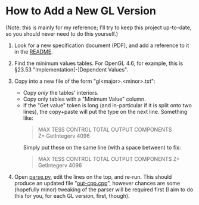 # How to Add a New GL Version

(Note: this is mainly for my reference; I'll try to keep this project up-to-date, so you should never need to do this yourself.)

1. Look for a new specification document (PDF), and add a reference to it in the [README](README.md).
2. Find the minimum values tables.  For OpenGL 4.6, for example, this is §23.53 "Implementation[-]Dependent Values".
3. Copy into a new file of the form "gl&lt;major&gt;.&lt;minor&gt;.txt":
    - Copy *only* the tables' interiors.
    - Copy only tables with a "Minimum Value" column.
    - If the "Get value" token is long (and in-particular if it is split onto two lines), the copy+paste will put the type on the next line.  Something like:<blockquote>MAX TESS CONTROL TOTAL OUTPUT COMPONENTS<br/>
Z+ GetIntegerv 4096</blockquote>Simply put these on the same line (with a space between) to fix:<blockquote>MAX TESS CONTROL TOTAL OUTPUT COMPONENTS Z+ GetIntegerv 4096</blockquote>

4. Open [parse.py](parse.py), edit the lines on the top, and re-run.  This should produce an updated file "[out-cpp.cpp](out-cpp.cpp)", however chances are some (hopefully minor) tweaking of the parser will be required first (I aim to do this for you, for each GL version, first, though).